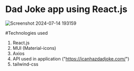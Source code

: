 # Dad Joke app using React.js

![Screenshot 2024-07-14 193159](https://github.com/user-attachments/assets/d267b86c-6e53-45a9-a638-fe98d64bf3fe)


#Technologies used

1. React.js
2. MUI (Material-icons)
3. Axios
4. API used in application ("https://icanhazdadjoke.com/")
5. tailwind-css
